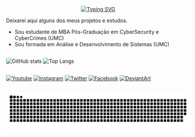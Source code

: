 <div align="center">
  <a href="https://git.io/typing-svg">
    <img src="https://readme-typing-svg.demolab.com?font=Fira+Code&weight=500&size=22&pause=1000&color=FF00F6&center=true&vCenter=true&random=false&width=524&lines=%E2%8A%B9+Oi!+Eu+sou+a+Zucca!+(^•ﻌ•^)+%E2%8A%B9+" alt="Typing SVG">
  </a>
</div>


Deixarei aqui alguns dos meus projetos e estudos.
- Sou estudante de MBA Pós-Graduação em CyberSecurity e CyberCrimes (UMC)
- Sou formada em Análise e Desenvolvimento de Sistemas (UMC)

##
![GitHub stats](https://github-readme-stats.vercel.app/api?username=zuccashido&show_icons=true&bg_color=ffecfd&title_color=ff2ae8&icon_color=ff2ae8&locale=pt-br) 
![Top Langs](https://github-readme-stats.vercel.app/api/top-langs/?username=zuccashido&layout=donut&bg_color=ffecfd&icon_color=ff2ae8&title_color=ff1ae8&locale=pt-br)


##
[![Youtube](https://img.shields.io/badge/YouTube-ffbff1?style=for-the-badge&logo=youtube&logoColor=white)](https://www.youtube.com/@zuccashido)
[![Instagram](https://img.shields.io/badge/Instagram-a9ffa4?style=for-the-badge&logo=instagram&logoColor=white)](https://www.instagram.com/zucca_shido/)
[![Twitter](https://img.shields.io/badge/Twitter-ffbff1?style=for-the-badge&logo=twitter&logoColor=white)](https://x.com/Zucca_Shido)
[![Facebook](https://img.shields.io/badge/Facebook-a9ffa4?style=for-the-badge&logo=facebook&logoColor=white)](https://www.facebook.com/zucca.shido)
[![DeviantArt](https://img.shields.io/badge/DeviantArt-ffbff1?style=for-the-badge&logo=deviantart&logoColor=white)](https://www.deviantart.com/zuccashido)

##
<picture align="center">
  <source media="(prefers-color-scheme: light)" srcset="https://raw.githubusercontent.com/mari4souza/mari4souza/output/github-contribution-grid-snake-dark.svg">
  <img align="center" alt="github contribution grid snake animation" src="https://raw.githubusercontent.com/mari4souza/mari4souza/output/github-contribution-grid-snake.svg">
</picture>

